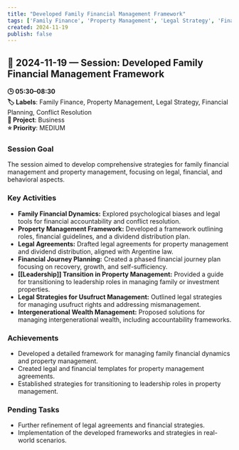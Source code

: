 ```yaml
---
title: "Developed Family Financial Management Framework"
tags: ['Family Finance', 'Property Management', 'Legal Strategy', 'Financial Planning', 'Conflict Resolution']
created: 2024-11-19
publish: false
---
```


## 📅 2024-11-19 — Session: Developed Family Financial Management Framework

**🕒 05:30–08:30**  
**🏷️ Labels**: Family Finance, Property Management, Legal Strategy, Financial Planning, Conflict Resolution  
**📂 Project**: Business  
**⭐ Priority**: MEDIUM  


### Session Goal
The session aimed to develop comprehensive strategies for family financial management and property management, focusing on legal, financial, and behavioral aspects.

### Key Activities
- **Family Financial Dynamics:** Explored psychological biases and legal tools for financial accountability and conflict resolution.
- **Property Management Framework:** Developed a framework outlining roles, financial guidelines, and a dividend distribution plan.
- **Legal Agreements:** Drafted legal agreements for property management and dividend distribution, aligned with Argentine law.
- **Financial Journey Planning:** Created a phased financial journey plan focusing on recovery, growth, and self-sufficiency.
- **[[Leadership]] Transition in Property Management:** Provided a guide for transitioning to leadership roles in managing family or investment properties.
- **Legal Strategies for Usufruct Management:** Outlined legal strategies for managing usufruct rights and addressing mismanagement.
- **Intergenerational Wealth Management:** Proposed solutions for managing intergenerational wealth, including accountability frameworks.

### Achievements
- Developed a detailed framework for managing family financial dynamics and property management.
- Created legal and financial templates for property management agreements.
- Established strategies for transitioning to leadership roles in property management.

### Pending Tasks
- Further refinement of legal agreements and financial strategies.
- Implementation of the developed frameworks and strategies in real-world scenarios.
